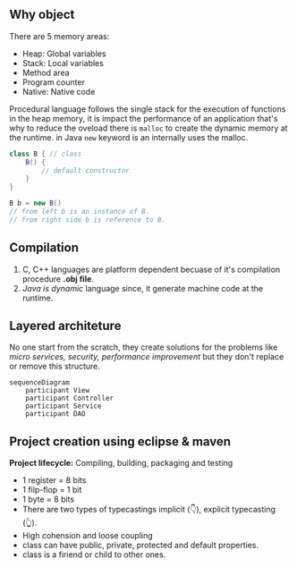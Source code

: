## Why object

There are 5 memory areas:

- Heap: Global variables
- Stack: Local variables
- Method area
- Program counter
- Native: Native code

Procedural language follows the single stack for the execution of functions in the heap memory, it is impact the performance of an application that's why to reduce the oveload there is `malloc` to create the dynamic memory at the runtime. in Java `new` keyword is an internally uses the malloc.

```java
class B { // class
    B() {
        // default constructor
    }
}

B b = new B()
// from left b is an instance of B.
// from right side b is reference to B.
```

## Compilation

1. C, C++ languages are platform dependent becuase of it's compilation procedure **.obj file**.
2. _Java is dynamic_ language since, it generate machine code at the runtime.

## Layered architeture

No one start from the scratch, they create solutions for the problems like _micro services, security, performance improvement_ but they don't replace or remove this structure.

```mermaid
sequenceDiagram
    participant View
    participant Controller
    participant Service
    participant DAO
```

## Project creation using eclipse & maven

**Project lifecycle:** Compiling, building, packaging and testing

- 1 register = 8 bits
- 1 filp-flop = 1 bit
- 1 byte = 8 bits
- There are two types of typecastings implicit (👇), explicit typecasting (👆).
- High cohension and loose coupling
- class can have public, private, protected and default properties.
- class is a firiend or child to other ones.
